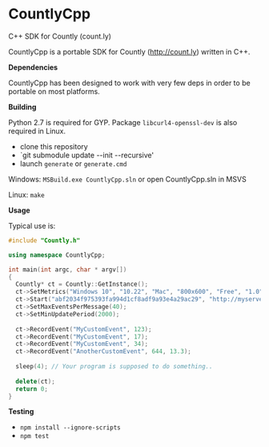 CountlyCpp
==========

C++ SDK for Countly (count.ly)

CountlyCpp is a portable SDK for Countly (http://count.ly) written in C++.

**Dependencies**

CountlyCpp has been designed to work with very few deps in order to be portable on most platforms.

**Building**

Python 2.7 is required for GYP.
Package `libcurl4-openssl-dev` is also required in Linux.

* clone this repository
* `git submodule update --init --recursive'
* launch `generate` or `generate.cmd`

Windows: `MSBuild.exe CountlyCpp.sln` or open CountlyCpp.sln in MSVS

Linux: `make`

**Usage**

Typical use is:

```C++
#include "Countly.h"

using namespace CountlyCpp;

int main(int argc, char * argv[])
{
  Countly* ct = Countly::GetInstance();
  ct->SetMetrics("Windows 10", "10.22", "Mac", "800x600", "Free", "1.0");
  ct->Start("abf2034f975393fa994d1cf8adf9a93e4a29ac29", "http://myserver.com", 8080);
  ct->SetMaxEventsPerMessage(40);
  ct->SetMinUpdatePeriod(2000);
  
  ct->RecordEvent("MyCustomEvent", 123);
  ct->RecordEvent("MyCustomEvent", 17);
  ct->RecordEvent("MyCustomEvent", 34);
  ct->RecordEvent("AnotherCustomEvent", 644, 13.3);
 
  sleep(4); // Your program is supposed to do something..
  
  delete(ct);
  return 0;
}
```

**Testing**

* `npm install --ignore-scripts`
* `npm test`
